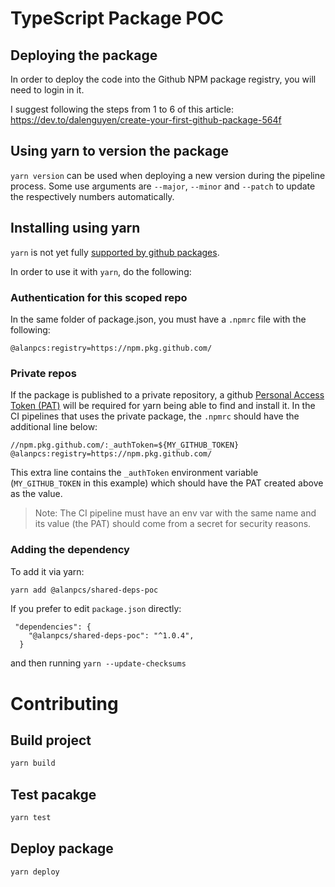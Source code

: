 # TypeScript Package POC

## Deploying the package

In order to deploy the code into the Github NPM package registry, you will need to login in it.

I suggest following the steps from 1 to 6 of this article:
https://dev.to/dalenguyen/create-your-first-github-package-564f


## Using yarn to version the package

`yarn version` can be used when deploying a new version during the pipeline process. Some use arguments are `--major`, `--minor` and `--patch` to update the respectively numbers automatically.

## Installing using yarn

`yarn` is not yet fully [supported by github packages](https://help.github.com/en/github/managing-packages-with-github-packages/about-github-packages#supported-clients-and-formats).

In order to use it with `yarn`, do the following:

### Authentication for this scoped repo

In the same folder of package.json, you must have a `.npmrc` file with the
following:

```
@alanpcs:registry=https://npm.pkg.github.com/
```

### Private repos

If the package is published to a private repository, a github [Personal Access
Token (PAT)](https://docs.github.com/en/github/authenticating-to-github/creating-a-personal-access-token)
will be required for yarn being able to find and install it. In the CI pipelines
that uses the private package, the `.npmrc` should have the additional line below:

```
//npm.pkg.github.com/:_authToken=${MY_GITHUB_TOKEN}
@alanpcs:registry=https://npm.pkg.github.com/
```

This extra line contains the `_authToken` environment variable
(`MY_GITHUB_TOKEN` in this example) which should have the PAT created above as
the value.

> Note: The CI pipeline must have an env var with the same name and its value
> (the PAT) should come from a secret for security reasons.

### Adding the dependency

To add it via yarn:

```sh
yarn add @alanpcs/shared-deps-poc
```

If you prefer to edit `package.json` directly:
```
 "dependencies": {
    "@alanpcs/shared-deps-poc": "^1.0.4",
  }
```
and then running `yarn --update-checksums`

# Contributing

## Build project

```sh
yarn build
```

## Test pacakge

```sh
yarn test
```

## Deploy package

```sh
yarn deploy
```
